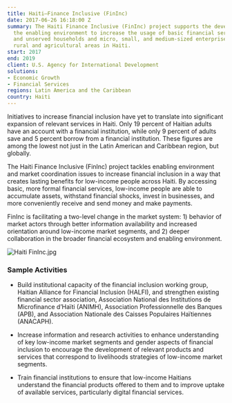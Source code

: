 ```yaml
---
title: Haiti—Finance Inclusive (FinInc)
date: 2017-06-26 16:18:00 Z
summary: The Haiti Finance Inclusive (FinInc) project supports the development of
  the enabling environment to increase the usage of basic financial services by undeserved
  and unserved households and micro, small, and medium-sized enterprises (MSMES) in
  rural and agricultural areas in Haiti.
start: 2017
end: 2019
client: U.S. Agency for International Development
solutions:
- Economic Growth
- Financial Services
regions: Latin America and the Caribbean
country: Haiti
---
```


Initiatives to increase financial inclusion have yet to translate into significant expansion of relevant services in Haiti. Only 19 percent of Haitian adults have an account with a financial institution, while only 9 percent of adults save and 5 percent borrow from a financial institution. These figures are among the lowest not just in the Latin American and Caribbean region, but globally. 

The Haiti Finance Inclusive (FinInc) project tackles enabling environment and market coordination issues to increase financial inclusion in a way that creates lasting benefits for low-income people across Haiti. By accessing basic, more formal financial services, low-income people are able to accumulate assets, withstand financial shocks, invest in businesses, and more conveniently receive and send money and make payments. 

FinInc is facilitating a two-level change in the market system: 1) behavior of market actors through better information availability and increased orientation around low-income market segments, and 2) deeper collaboration in the broader financial ecosystem and enabling environment. 

![Haiti FinInc.jpg](/uploads/Haiti%20FinInc.jpg)

### Sample Activities

* Build institutional capacity of the financial inclusion working group, Haitian Alliance for Financial Inclusion (HALFI), and strengthen existing financial sector association, Association National des Institutions de Microfinance d’Haïti (ANIMH), Association Professionnelle des Banques (APB), and Association Nationale des Caisses Populaires Haïtiennes (ANACAPH). 

* Increase information and research activities to enhance understanding of key low-income market segments and gender aspects of financial inclusion to encourage the development of relevant products and services that correspond to livelihoods strategies of low-income market segments. 

* Train financial institutions to ensure that low-income Haitians understand the financial products offered to them and to improve uptake of available services, particularly digital financial services.
